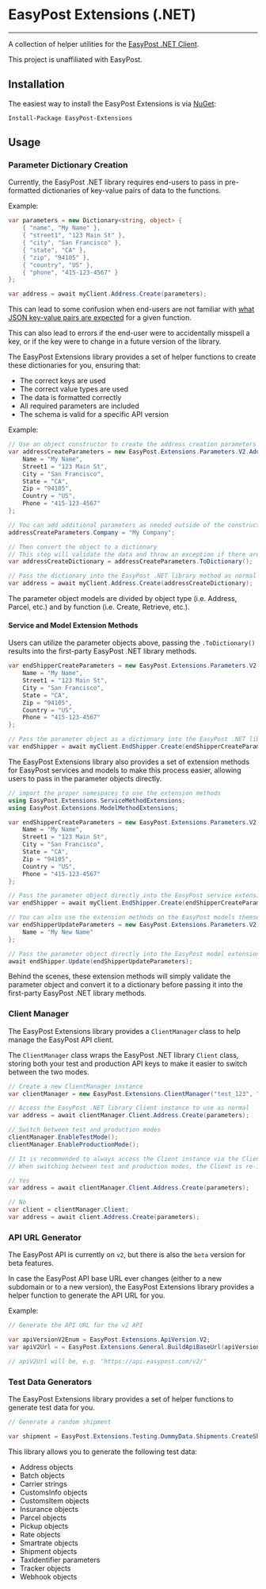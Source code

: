 # EasyPost Extensions (.NET)

---

A collection of helper utilities for the [EasyPost .NET Client](https://github.com/EasyPost/easypost-csharp).

This project is unaffiliated with EasyPost.

## Installation

The easiest way to install the EasyPost Extensions is via [NuGet](https://www.nuget.org/packages/EasyPost.Extensions/):

    Install-Package EasyPost-Extensions

## Usage

### Parameter Dictionary Creation

Currently, the EasyPost .NET library requires end-users to pass in pre-formatted dictionaries of key-value pairs of data
to the functions.

Example:

```csharp
var parameters = new Dictionary<string, object> {
    { "name", "My Name" },
    { "street1", "123 Main St" },
    { "city", "San Francisco" },
    { "state", "CA" },
    { "zip", "94105" },
    { "country", "US" },
    { "phone", "415-123-4567" }
};

var address = await myClient.Address.Create(parameters);
```

This can lead to some confusion when end-users are not familiar
with [what JSON key-value pairs are expected](https://www.easypost.com/docs/api/csharp) for a given function.

This can also lead to errors if the end-user were to accidentally misspell a key, or if the key were to change in a
future version of the library.

The EasyPost Extensions library provides a set of helper functions to create these dictionaries for you, ensuring that:

- The correct keys are used
- The correct value types are used
- The data is formatted correctly
- All required parameters are included
- The schema is valid for a specific API version

Example:

```csharp
// Use an object constructor to create the address creation parameters
var addressCreateParameters = new EasyPost.Extensions.Parameters.V2.Address.Create {
    Name = "My Name",
    Street1 = "123 Main St",
    City = "San Francisco",
    State = "CA",
    Zip = "94105",
    Country = "US",
    Phone = "415-123-4567"
};

// You can add additional parameters as needed outside of the constructor
addressCreateParameters.Company = "My Company";

// Then convert the object to a dictionary
// This step will validate the data and throw an exception if there are any errors (i.e. missing required parameters)
var addressCreateDictionary = addressCreateParameters.ToDictionary();

// Pass the dictionary into the EasyPost .NET library method as normal
var address = await myClient.Address.Create(addressCreateDictionary);
```

The parameter object models are divided by object type (i.e. Address, Parcel, etc.) and by function (i.e. Create,
Retrieve, etc.).

#### Service and Model Extension Methods

Users can utilize the parameter objects above, passing the `.ToDictionary()` results into the first-party EasyPost .NET
library methods.

```csharp
var endShipperCreateParameters = new EasyPost.Extensions.Parameters.V2.EndShipper.Create {
    Name = "My Name",
    Street1 = "123 Main St",
    City = "San Francisco",
    State = "CA",
    Zip = "94105",
    Country = "US",
    Phone = "415-123-4567"
};

// Pass the parameter object as a dictionary into the EasyPost .NET library
var endShipper = await myClient.EndShipper.Create(endShipperCreateParameters.ToDictionary());
```

The EasyPost Extensions library also provides a set of extension methods for EasyPost services and models to make this
process easier, allowing users to pass in the parameter objects directly.

```csharp
// import the proper namespaces to use the extension methods
using EasyPost.Extensions.ServiceMethodExtensions;
using EasyPost.Extensions.ModelMethodExtensions;

var endShipperCreateParameters = new EasyPost.Extensions.Parameters.V2.EndShipper.Create {
    Name = "My Name",
    Street1 = "123 Main St",
    City = "San Francisco",
    State = "CA",
    Zip = "94105",
    Country = "US",
    Phone = "415-123-4567"
};

// Pass the parameter object directly into the EasyPost service extension method (no need to call .ToDictionary())
var endShipper = await myClient.EndShipper.Create(endShipperCreateParameters);

// You can also use the extension methods on the EasyPost models themselves
var endShipperUpdateParameters = new EasyPost.Extensions.Parameters.V2.EndShipper.Update {
    Name = "My New Name"
};

// Pass the parameter object directly into the EasyPost model extension method (no need to call .ToDictionary())
await endShipper.Update(endShipperUpdateParameters);
```

Behind the scenes, these extension methods will simply validate the parameter object and convert it to a dictionary
before passing it into the first-party EasyPost .NET library methods.

### Client Manager

The EasyPost Extensions library provides a `ClientManager` class to help manage the EasyPost API client.

The `ClientManager` class wraps the EasyPost .NET library `Client` class, storing both your test and production API keys
to make it easier to switch between the two modes.

```csharp
// Create a new ClientManager instance
var clientManager = new EasyPost.Extensions.ClientManager("test_123", "prod_123");

// Access the EasyPost .NET library Client instance to use as normal
var address = await clientManager.Client.Address.Create(parameters);

// Switch between test and production modes
clientManager.EnableTestMode();
clientManager.EnableProductionMode();

// It is recommended to always access the Client instance via the Client property directly, rather than storing it as a variable.
// When switching between test and production modes, the Client is re-initialized. Storing the Client as a variable may cause it to not be updated when switching modes.

// Yes
var address = await clientManager.Client.Address.Create(parameters);

// No
var client = clientManager.Client;
var address = await client.Address.Create(parameters);
```

### API URL Generator

The EasyPost API is currently on `v2`, but there is also the `beta` version for beta features.

In case the EasyPost API base URL ever changes (either to a new subdomain or to a new version), the EasyPost Extensions
library provides a helper function to generate the API URL for you.

Example:

```csharp
// Generate the API URL for the v2 API

var apiVersionV2Enum = EasyPost.Extensions.ApiVersion.V2;
var apiV2Url = = EasyPost.Extensions.General.BuildApiBaseUrl(apiVersionV2Enum);

// apiV2Url will be, e.g. "https://api.easypost.com/v2/"
```

### Test Data Generators

The EasyPost Extensions library provides a set of helper functions to generate test data for you.

```csharp
// Generate a random shipment

var shipment = EasyPost.Extensions.Testing.DummyData.Shipments.CreateShipment(myEasyPostClient);
```

This library allows you to generate the following test data:

- Address objects
- Batch objects
- Carrier strings
- CustomsInfo objects
- CustomsItem objects
- Insurance objects
- Parcel objects
- Pickup objects
- Rate objects
- Smartrate objects
- Shipment objects
- TaxIdentifier parameters
- Tracker objects
- Webhook objects
